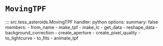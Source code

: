 # `MovingTPF`

::: src.tess_asteroids.MovingTPF
    handler: python
    options:
      summary: false
      members:
        - from_name
        - make_tpf
        - make_lc
        - get_data
        - reshape_data
        - background_correction
        - create_aperture
        - create_pixel_quality
        - to_lightcurve
        - to_fits
        - animate_tpf